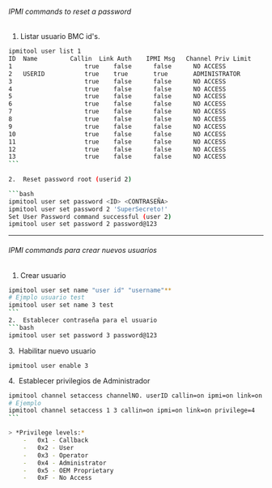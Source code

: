 ###### IPMI commands to reset a password

1. Listar usuario BMC id's.    
```bash  
ipmitool user list 1  
ID  Name         Callin  Link Auth    IPMI Msg   Channel Priv Limit  
1                    true    false      false      NO ACCESS  
2   USERID           true    true       true       ADMINISTRATOR  
3                    true    false      false      NO ACCESS  
4                    true    false      false      NO ACCESS  
5                    true    false      false      NO ACCESS  
6                    true    false      false      NO ACCESS  
7                    true    false      false      NO ACCESS  
8                    true    false      false      NO ACCESS  
9                    true    false      false      NO ACCESS  
10                   true    false      false      NO ACCESS  
11                   true    false      false      NO ACCESS  
12                   true    false      false      NO ACCESS  
13                   true    false      false      NO ACCESS  
```     
  
2.  Reset password root (userid 2)

```bash  
ipmitool user set password <ID> <CONTRASEÑA>  
ipmitool user set password 2 'SuperSecreto!'  
Set User Password command successful (user 2)  
ipmitool user set password 2 password@123  
```

***  
###### IPMI commands para crear nuevos usuarios

1. Crear usuario  
```bash  
ipmitool user set name "user id" "username"**  
# Ejmplo usuario test  
ipmitool user set name 3 test  
```    
2.  Establecer contraseña para el usuario  
```bash  
ipmitool user set password 3 password@123  
```  
3.  Habilitar nuevo usuario  
```  
ipmitool user enable 3  
```  
4.  Establecer privilegios de Administrador  
```bash  
ipmitool channel setaccess channelNO. userID callin=on ipmi=on link=on privilege=4  
# Ejemplo  
ipmitool channel setaccess 1 3 callin=on ipmi=on link=on privilege=4  
```    

> *Privilege levels:*  
    -   0x1 - Callback  
    -   0x2 - User  
    -   0x3 - Operator  
    -   0x4 - Administrator  
    -   0x5 - OEM Proprietary  
    -   0xF - No Access
